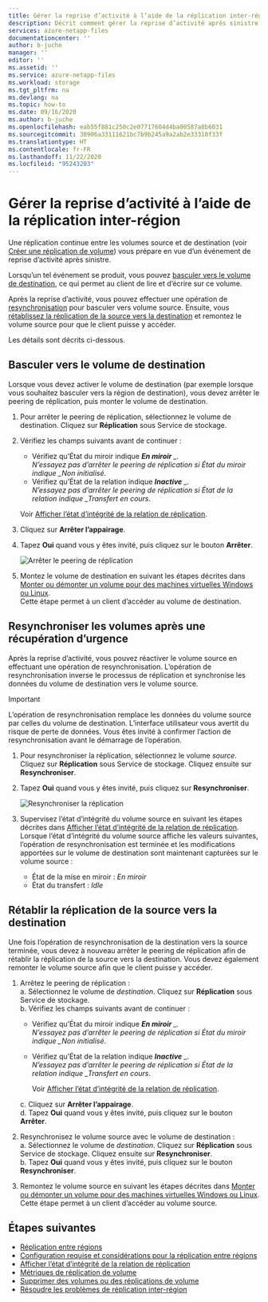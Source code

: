 ```yaml
---
title: Gérer la reprise d’activité à l’aide de la réplication inter-région Azure NetApp Files | Microsoft Docs
description: Décrit comment gérer la reprise d’activité après sinistre à l’aide de la réplication inter-région Azure NetApp Files.
services: azure-netapp-files
documentationcenter: ''
author: b-juche
manager: ''
editor: ''
ms.assetid: ''
ms.service: azure-netapp-files
ms.workload: storage
ms.tgt_pltfrm: na
ms.devlang: na
ms.topic: how-to
ms.date: 09/16/2020
ms.author: b-juche
ms.openlocfilehash: eab55f881c250c2e07717604d4ba00587a8b6031
ms.sourcegitcommit: 30906a33111621bc7b9b245a9a2ab2e33310f33f
ms.translationtype: HT
ms.contentlocale: fr-FR
ms.lasthandoff: 11/22/2020
ms.locfileid: "95243203"
---
```

# <a name="manage-disaster-recovery-using-cross-region-replication"></a>Gérer la reprise d’activité à l’aide de la réplication inter-région 

Une réplication continue entre les volumes source et de destination (voir [Créer une réplication de volume](cross-region-replication-create-peering.md)) vous prépare en vue d’un événement de reprise d’activité après sinistre. 

Lorsqu’un tel événement se produit, vous pouvez [basculer vers le volume de destination](#fail-over-to-destination-volume), ce qui permet au client de lire et d’écrire sur ce volume. 

Après la reprise d’activité, vous pouvez effectuer une opération de [resynchronisation](#resync-replication) pour basculer vers volume source. Ensuite, vous [rétablissez la réplication de la source vers la destination](#reestablish-source-to-destination-replication) et remontez le volume source pour que le client puisse y accéder. 

Les détails sont décrits ci-dessous. 

## <a name="fail-over-to-destination-volume"></a>Basculer vers le volume de destination

Lorsque vous devez activer le volume de destination (par exemple lorsque vous souhaitez basculer vers la région de destination), vous devez arrêter le peering de réplication, puis monter le volume de destination.  

1. Pour arrêter le peering de réplication, sélectionnez le volume de destination. Cliquez sur **Réplication** sous Service de stockage.  

2.  Vérifiez les champs suivants avant de continuer :  
    * Vérifiez qu’État du miroir indique ***En miroir** _.   
        N’essayez pas d’arrêter le peering de réplication si État du miroir indique _Non initialisé*.
    * Vérifiez qu’État de la relation indique ***Inactive** _.   
        N’essayez pas d’arrêter le peering de réplication si État de la relation indique _Transfert en cours*.   

    Voir [Afficher l’état d’intégrité de la relation de réplication](cross-region-replication-display-health-status.md). 

3.  Cliquez sur **Arrêter l’appairage**.  

4.  Tapez **Oui** quand vous y êtes invité, puis cliquez sur le bouton **Arrêter**. 

    ![Arrêter le peering de réplication](../media/azure-netapp-files/cross-region-replication-break-replication-peering.png)

5.  Montez le volume de destination en suivant les étapes décrites dans [Monter ou démonter un volume pour des machines virtuelles Windows ou Linux](azure-netapp-files-mount-unmount-volumes-for-virtual-machines.md).   
    Cette étape permet à un client d’accéder au volume de destination.

## <a name="resync-volumes-after-disaster-recovery"></a><a name="resync-replication"></a>Resynchroniser les volumes après une récupération d’urgence

Après la reprise d’activité, vous pouvez réactiver le volume source en effectuant une opération de resynchronisation.  L’opération de resynchronisation inverse le processus de réplication et synchronise les données du volume de destination vers le volume source.  

> [!IMPORTANT] 
> L’opération de resynchronisation remplace les données du volume source par celles du volume de destination.  L’interface utilisateur vous avertit du risque de perte de données. Vous êtes invité à confirmer l’action de resynchronisation avant le démarrage de l’opération.

1. Pour resynchroniser la réplication, sélectionnez le volume *source*. Cliquez sur **Réplication** sous Service de stockage. Cliquez ensuite sur **Resynchroniser**.  

2. Tapez **Oui** quand vous y êtes invité, puis cliquez sur **Resynchroniser**. 
 
    ![Resynchroniser la réplication](../media/azure-netapp-files/cross-region-replication-resync-replication.png)

3. Supervisez l’état d’intégrité du volume source en suivant les étapes décrites dans [Afficher l’état d’intégrité de la relation de réplication](cross-region-replication-display-health-status.md).   
    Lorsque l’état d’intégrité du volume source affiche les valeurs suivantes, l’opération de resynchronisation est terminée et les modifications apportées sur le volume de destination sont maintenant capturées sur le volume source :   

    * État de la mise en miroir : *En miroir*  
    * État du transfert : *Idle*  

## <a name="reestablish-source-to-destination-replication"></a>Rétablir la réplication de la source vers la destination

Une fois l’opération de resynchronisation de la destination vers la source terminée, vous devez à nouveau arrêter le peering de réplication afin de rétablir la réplication de la source vers la destination. Vous devez également remonter le volume source afin que le client puisse y accéder.  

1. Arrêtez le peering de réplication :  
    a. Sélectionnez le volume de *destination*. Cliquez sur **Réplication** sous Service de stockage.  
    b. Vérifiez les champs suivants avant de continuer :   
    * Vérifiez qu’État du miroir indique ***En miroir** _.   
    N’essayez pas d’arrêter le peering de réplication si État du miroir indique _Non initialisé*.  
    * Vérifiez qu’État de la relation indique ***Inactive** _.   
    N’essayez pas d’arrêter le peering de réplication si État de la relation indique _Transfert en cours*.    

        Voir [Afficher l’état d’intégrité de la relation de réplication](cross-region-replication-display-health-status.md). 

    c. Cliquez sur **Arrêter l’appairage**.   
    d. Tapez **Oui** quand vous y êtes invité, puis cliquez sur le bouton **Arrêter**.  

2. Resynchronisez le volume source avec le volume de destination :  
    a. Sélectionnez le volume de *destination*. Cliquez sur **Réplication** sous Service de stockage. Cliquez ensuite sur **Resynchroniser**.   
    b. Tapez **Oui** quand vous y êtes invité, puis cliquez sur le bouton **Resynchroniser**.

3. Remontez le volume source en suivant les étapes décrites dans [Monter ou démonter un volume pour des machines virtuelles Windows ou Linux](azure-netapp-files-mount-unmount-volumes-for-virtual-machines.md).  
    Cette étape permet à un client d’accéder au volume source.

## <a name="next-steps"></a>Étapes suivantes  

* [Réplication entre régions](cross-region-replication-introduction.md)
* [Configuration requise et considérations pour la réplication entre régions](cross-region-replication-requirements-considerations.md)
* [Afficher l’état d’intégrité de la relation de réplication](cross-region-replication-display-health-status.md)
* [Métriques de réplication de volume](azure-netapp-files-metrics.md#replication)
* [Supprimer des volumes ou des réplications de volume](cross-region-replication-delete.md)
* [Résoudre les problèmes de réplication inter-région](troubleshoot-cross-region-replication.md)

